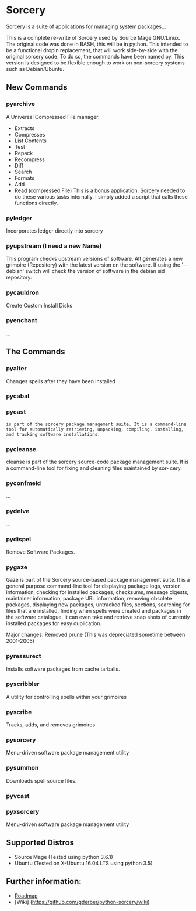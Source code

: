 # Sorcery

Sorcery is a suite of applications for managing system packages...

This is a complete re-write of Sorcery used by Source Mage GNU/Linux.  The original code was done in BASH, this will be in python.  This intended to be a functional dropin replacement, that will work side-by-side with the original sorcery code.  To do so, the commands have been named py<command>.  This version is designed to be flexible enough to work on non-sorcery systems such as Debian/Ubuntu.


## New Commands

### pyarchive
A Universal Compressed File manager.
- Extracts
- Compresses
- List Contents
- Test
- Repack
- Recompress
- Diff
- Search
- Formats
- Add
- Read (compressed File)
This is a bonus application.  Sorcery needed to do these various tasks internally.  I simply added a script that calls these functions directly.

### pyledger
Incorporates ledger directly into sorcery

### pyupstream (I need a new Name)
This program checks upstream versions of software.  Alt generates a new grimoire (Repository) with the latest version on the software.  If using the '--debian' switch will check the version of software in the debian sid repository.


### pycauldron
Create Custom Install Disks

### pyenchant
...

## The Commands

### pyalter
Changes spells after they have been installed

### pycabal

### pycast
    is part of the sorcery package management suite. It is a command-line
    tool for automatically retrieving, unpacking, compiling, installing,
    and tracking software installations.

### pycleanse
cleanse is part of the sorcery source-code package management suite. It
       is a command-line tool for fixing and cleaning files maintained by sor‐
       cery.

### pyconfmeld
...

### pydelve
...

### pydispel
Remove Software Packages.

### pygaze
Gaze is part of the Sorcery source-based package management suite. It is a
general purpose command-line tool for displaying package logs, version 
information, checking for installed packages, checksums, message
digests, maintainer information, package URL information, removing
obsolete packages, displaying new packages, untracked files, sections,
searching for files that are installed, finding when spells were
created and packages in the software catalogue. It can even take and
retrieve snap shots of currently installed packages for easy
duplication.


Major changes: Removed prune (This was depreciated sometime between 2001-2005)

### pyressurect
Installs software packages from cache tarballs.

### pyscribbler
A utility for controlling spells within your grimoires

### pyscribe
Tracks, adds, and removes grimoires

### pysorcery
Menu-driven software package management utility

### pysummon
Downloads spell source files.

### pyvcast

### pyxsorcery

Menu-driven software package management utility

## Supported Distros
- Source Mage (Tested using python 3.6.1)
- Ubuntu (Tested on X-Ubuntu 16.04 LTS using python 3.5)

## Further information:
- [Roadmap](ROADMAP.md)
- [Wiki] (https://github.com/gderber/python-sorcery/wiki)